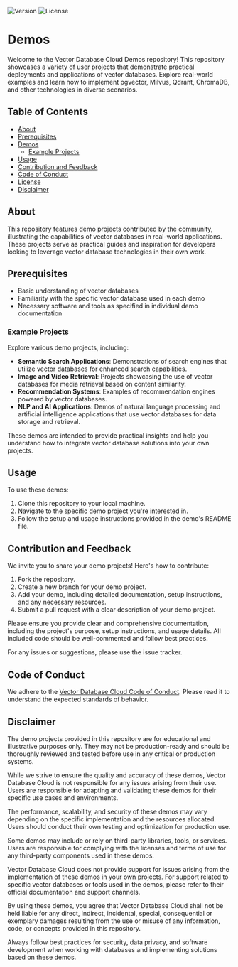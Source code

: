 ![Version](https://img.shields.io/badge/version-1.0.0-blue.svg)
![License](https://img.shields.io/badge/license-MIT-green.svg)

# Demos

Welcome to the Vector Database Cloud Demos repository! This repository showcases a variety of user projects that demonstrate practical deployments and applications of vector databases. Explore real-world examples and learn how to implement pgvector, Milvus, Qdrant, ChromaDB, and other technologies in diverse scenarios.

## Table of Contents

- [About](#about)
- [Prerequisites](#prerequisites)
- [Demos](#demos)
  - [Example Projects](#example-projects)
- [Usage](#usage)
- [Contribution and Feedback](#contribution-and-feedback)
- [Code of Conduct](#code-of-conduct)
- [License](#license)
- [Disclaimer](#disclaimer)

## About

This repository features demo projects contributed by the community, illustrating the capabilities of vector databases in real-world applications. These projects serve as practical guides and inspiration for developers looking to leverage vector database technologies in their own work.

## Prerequisites

- Basic understanding of vector databases
- Familiarity with the specific vector database used in each demo
- Necessary software and tools as specified in individual demo documentation

### Example Projects

Explore various demo projects, including:

- **Semantic Search Applications**: Demonstrations of search engines that utilize vector databases for enhanced search capabilities.
- **Image and Video Retrieval**: Projects showcasing the use of vector databases for media retrieval based on content similarity.
- **Recommendation Systems**: Examples of recommendation engines powered by vector databases.
- **NLP and AI Applications**: Demos of natural language processing and artificial intelligence applications that use vector databases for data storage and retrieval.

These demos are intended to provide practical insights and help you understand how to integrate vector database solutions into your own projects.

## Usage

To use these demos:

1. Clone this repository to your local machine.
2. Navigate to the specific demo project you're interested in.
3. Follow the setup and usage instructions provided in the demo's README file.

## Contribution and Feedback

We invite you to share your demo projects! Here's how to contribute:

1. Fork the repository.
2. Create a new branch for your demo project.
3. Add your demo, including detailed documentation, setup instructions, and any necessary resources.
4. Submit a pull request with a clear description of your demo project.

Please ensure you provide clear and comprehensive documentation, including the project's purpose, setup instructions, and usage details. All included code should be well-commented and follow best practices.

For any issues or suggestions, please use the issue tracker.

## Code of Conduct

We adhere to the [Vector Database Cloud Code of Conduct](https://github.com/VectorDBCloud/Community/blob/main/CODE_OF_CONDUCT.md). Please read it to understand the expected standards of behavior.


## Disclaimer

The demo projects provided in this repository are for educational and illustrative purposes only. They may not be production-ready and should be thoroughly reviewed and tested before use in any critical or production systems.

While we strive to ensure the quality and accuracy of these demos, Vector Database Cloud is not responsible for any issues arising from their use. Users are responsible for adapting and validating these demos for their specific use cases and environments.

The performance, scalability, and security of these demos may vary depending on the specific implementation and the resources allocated. Users should conduct their own testing and optimization for production use.

Some demos may include or rely on third-party libraries, tools, or services. Users are responsible for complying with the licenses and terms of use for any third-party components used in these demos.

Vector Database Cloud does not provide support for issues arising from the implementation of these demos in your own projects. For support related to specific vector databases or tools used in the demos, please refer to their official documentation and support channels.

By using these demos, you agree that Vector Database Cloud shall not be held liable for any direct, indirect, incidental, special, consequential or exemplary damages resulting from the use or misuse of any information, code, or concepts provided in this repository.

Always follow best practices for security, data privacy, and software development when working with databases and implementing solutions based on these demos.
